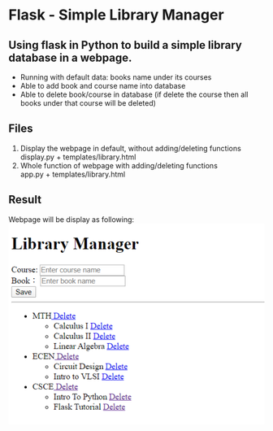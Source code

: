 # Flask - Simple Library Manager

## Using flask in Python to build a simple library database in a webpage.
- Running with default data: books name under its courses
- Able to add book and course name into database
- Able to delete book/course in database (if delete the course then all books under that course will be deleted)

## Files
1. Display the webpage in default, without adding/deleting functions </br>
  display.py + templates/library.html
2. Whole function of webpage with adding/deleting functions </br>
  app.py + templates/library.html
  
## Result
Webpage will be display as following: </br>
  ![Alt Text](https://github.com/rachelhyeh/Flask/blob/master/Library/display.PNG)
